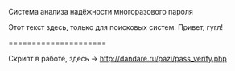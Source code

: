 Система анализа надёжности многоразового пароля

Этот текст здесь, только для поисковых систем. Привет, гугл!

=====================

Скрипт в работе, здесь -> http://dandare.ru/pazi/pass_verify.php
